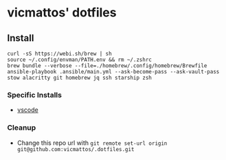 # vicmattos' dotfiles

## Install
```
curl -sS https://webi.sh/brew | sh
source ~/.config/envman/PATH.env && rm ~/.zshrc
brew bundle --verbose --file=./homebrew/.config/homebrew/Brewfile
ansible-playbook .ansible/main.yml --ask-become-pass --ask-vault-pass
stow alacritty git homebrew jq ssh starship zsh
```

### Specific Installs
- [vscode](vscode/README.md)

### Cleanup
- Change this repo url with `git remote set-url origin git@github.com:vicmattos/.dotfiles.git`
